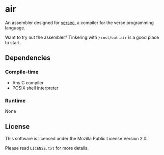 # air

An assembler designed for [versec](https://github.com/chris03-dev/versec), a compiler for the verse programming language.

Want to try out the assembler? Tinkering with `/inst/out.air` is a good place to start.

## Dependencies

### Compile-time

- Any C compiler
- POSIX shell interpreter

### Runtime

None

## License

This software is licensed under the Mozilla Public License Version 2.0.

Please read `LICENSE.txt` for more details.
